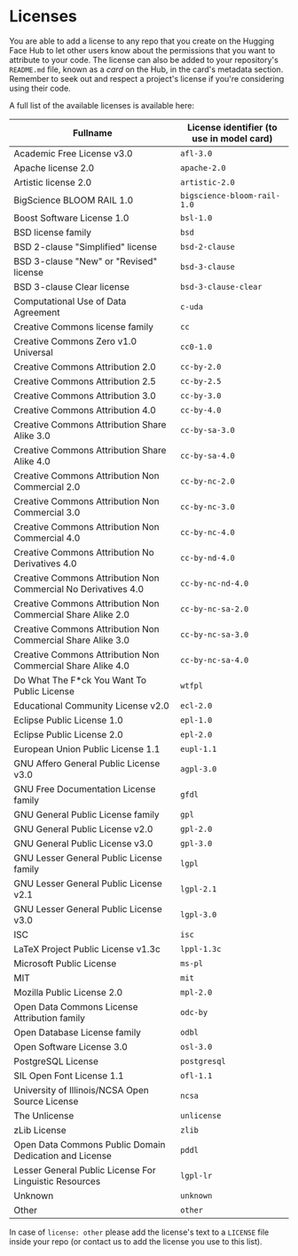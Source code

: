 # Licenses

You are able to add a license to any repo that you create on the Hugging Face Hub to let other users know about the permissions that you want to attribute to your code. The license can also be added to your repository's `README.md` file, known as a *card* on the Hub, in the card's metadata section. Remember to seek out and respect a project's license if you're considering using their code.

A full list of the available licenses is available here:

<!-- IMPORTANT: This list is to be kept in sync with the list in both `moon-landing` and `datasets` -->

Fullname | License identifier (to use in model card)
--- | ---
Academic Free License v3.0	| `afl-3.0`
Apache license 2.0	| `apache-2.0`
Artistic license 2.0	| `artistic-2.0`
BigScience BLOOM RAIL 1.0	| `bigscience-bloom-rail-1.0`
Boost Software License 1.0	| `bsl-1.0`
BSD license family	| `bsd`
BSD 2-clause "Simplified" license	| `bsd-2-clause`
BSD 3-clause "New" or "Revised" license	| `bsd-3-clause`
BSD 3-clause Clear license	| `bsd-3-clause-clear`
Computational Use of Data Agreement	| `c-uda`
Creative Commons license family	| `cc`
Creative Commons Zero v1.0 Universal	| `cc0-1.0`
Creative Commons Attribution 2.0	| `cc-by-2.0`
Creative Commons Attribution 2.5	| `cc-by-2.5`
Creative Commons Attribution 3.0	| `cc-by-3.0`
Creative Commons Attribution 4.0	| `cc-by-4.0`
Creative Commons Attribution Share Alike 3.0	| `cc-by-sa-3.0`
Creative Commons Attribution Share Alike 4.0	| `cc-by-sa-4.0`
Creative Commons Attribution Non Commercial 2.0	| `cc-by-nc-2.0`
Creative Commons Attribution Non Commercial 3.0	| `cc-by-nc-3.0`
Creative Commons Attribution Non Commercial 4.0	| `cc-by-nc-4.0`
Creative Commons Attribution No Derivatives 4.0	| `cc-by-nd-4.0`
Creative Commons Attribution Non Commercial No Derivatives 4.0	| `cc-by-nc-nd-4.0`
Creative Commons Attribution Non Commercial Share Alike 2.0 | `cc-by-nc-sa-2.0`
Creative Commons Attribution Non Commercial Share Alike 3.0	| `cc-by-nc-sa-3.0`
Creative Commons Attribution Non Commercial Share Alike 4.0	| `cc-by-nc-sa-4.0`
Do What The F*ck You Want To Public License	| `wtfpl`
Educational Community License v2.0	| `ecl-2.0`
Eclipse Public License 1.0	| `epl-1.0`
Eclipse Public License 2.0	| `epl-2.0`
European Union Public License 1.1	| `eupl-1.1`
GNU Affero General Public License v3.0	| `agpl-3.0`
GNU Free Documentation License family	| `gfdl`
GNU General Public License family	| `gpl`
GNU General Public License v2.0	| `gpl-2.0`
GNU General Public License v3.0	| `gpl-3.0`
GNU Lesser General Public License family	| `lgpl`
GNU Lesser General Public License v2.1	| `lgpl-2.1`
GNU Lesser General Public License v3.0	| `lgpl-3.0`
ISC	| `isc`
LaTeX Project Public License v1.3c	| `lppl-1.3c`
Microsoft Public License	| `ms-pl`
MIT	| `mit`
Mozilla Public License 2.0	| `mpl-2.0`
Open Data Commons License Attribution family	| `odc-by`
Open Database License family	| `odbl`
Open Software License 3.0	| `osl-3.0`
PostgreSQL License	| `postgresql`
SIL Open Font License 1.1	| `ofl-1.1`
University of Illinois/NCSA Open Source License	| `ncsa`
The Unlicense	| `unlicense`
zLib License	| `zlib`
Open Data Commons Public Domain Dedication and License	| `pddl`
Lesser General Public License For Linguistic Resources	| `lgpl-lr`
Unknown	| `unknown`
Other	| `other`

In case of `license: other` please add the license's text to a `LICENSE` file inside your repo (or contact us to add the license you use to this list).
